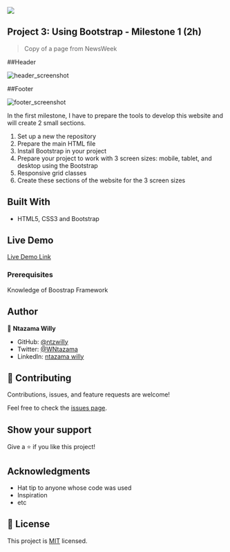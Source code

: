 ![](https://img.shields.io/badge/Microverse-blueviolet)

## Project 3: Using Bootstrap - Milestone 1 (2h)

> Copy of a page from NewsWeek

##Header

![header_screenshot](https://user-images.githubusercontent.com/9049260/106687430-c0613400-65d4-11eb-8139-ce0b4bbd528b.png)

##Footer

![footer_screenshot](https://user-images.githubusercontent.com/9049260/106687524-ef77a580-65d4-11eb-89dc-ea2213e3f5f7.png)

In the first milestone, I have to prepare the tools to develop this website and will create 2 small sections.

1. Set up a new the repository
2. Prepare the main HTML file
3. Install Bootstrap in your project
4. Prepare your project to work with 3 screen sizes: mobile, tablet, and desktop using the Bootstrap 
5. Responsive grid classes
6. Create these sections of the website for the 3 screen sizes

## Built With

- HTML5, CSS3 and Bootstrap

## Live Demo

[Live Demo Link](https://ntzwilly.github.io/newsweek-replica/)


### Prerequisites

Knowledge of Boostrap Framework


## Author

👤 **Ntazama Willy**

- GitHub: [@ntzwilly](https://github.com/ntzwilly)
- Twitter: [@WNtazama](https://twitter.com/WNtazama)
- LinkedIn: [ntazama willy](https://www.linkedin.com/in/ntazama-willy-b676b7aa/)

## 🤝 Contributing

Contributions, issues, and feature requests are welcome!

Feel free to check the [issues page](issues/).

## Show your support

Give a ⭐️ if you like this project!

## Acknowledgments

- Hat tip to anyone whose code was used
- Inspiration
- etc

## 📝 License

This project is [MIT](lic.url) licensed.

